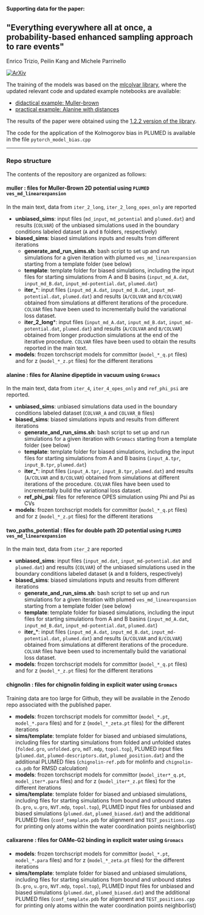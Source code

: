 #### Supporting data for the paper:
## "Everything everywhere all at once, a probability-based enhanced sampling approach to rare events"
Enrico Trizio, Peilin Kang and Michele Parrinello

[![ArXiv](https://img.shields.io/badge/arXiv-2410.17029-lightblue)](https://arxiv.org/abs/2410.17029)

The training of the models was based on the [mlcolvar library](https://github.com/luigibonati/mlcolvar), where the updated relevant code and updated example notebooks are available:
- [didactical example: Muller-brown](https://github.com/luigibonati/mlcolvar/blob/main/docs/notebooks/tutorials/cvs_committor.ipynb)
- [practical example: Alanine with distances](https://github.com/luigibonati/mlcolvar/blob/main/docs/notebooks/examples/ex_committor.ipynb)

The results of the paper were obtained using the [1.2.2 version of the library](https://github.com/luigibonati/mlcolvar/tree/v1.2.2).

The code for the application of the Kolmogorov bias in PLUMED is available in the file `pytorch_model_bias.cpp`

---

### Repo structure
The contents of the repository are organized as follows:

#### muller : files for Muller-Brown 2D potential using `PLUMED ves_md_linearexpansion`
In the main text, data from `iter_2_long`, `iter_2_long_opes_only` are reported
  - **unbiased_sims**: input files (`md_input`, `md_potential` and `plumed.dat`) and results (`COLVAR`) of the unbiased simulations used in the boundary conditions labeled dataset (`A` and `B` folders, respectively)
  - **biased_sims**: biased simulations inputs and results from different iterations
    - **generate_and_run_sims.sh**: bash script to set up and run simulations for a given iteration with plumed `ves_md_linearexpansion` starting from a template folder (see below)
    - **template**: template folder for biased simulations, including the input files for starting simulations from A and B basins (`input_md_A.dat`, `input_md_B.dat`, `input_md-potential.dat`, `plumed.dat`)
    - **iter_***: input files (`input_md_A.dat`, `input_md_B.dat`, `input_md-potential.dat`, `plumed.dat`) and results (`A/COLVAR` and `B/COLVAR`) obtained from simulations at different iterations of the procedure. `COLVAR` files have been used to incrementally build the variational loss dataset.
    - **iter_2_long***: input files (`input_md_A.dat`, `input_md_B.dat`, `input_md-potential.dat`, `plumed.dat`) and results (`A/COLVAR` and `B/COLVAR`) obtained from longer production simulations at the end of the iterative procedure. `COLVAR` files have been used to obtain the results reported in the main text.
  - **models**: frozen torchscript models for committor (`model_*_q.pt` files) and for z (`model_*_z.pt` files) for the different iterations


#### alanine : files for Alanine dipeptide in vacuum using `Gromacs`
In the main text, data from `iter_4`, `iter_4_opes_only` and `ref_phi_psi` are reported.
  - **unbiased_sims**: unbiased simulations data used in the boundary conditions labeled dataset (`COLVAR_A` and `COLVAR_B` files)
  - **biased_sims**: biased simulations inputs and results from different iterations
    - **generate_and_run_sims.sh**: bash script to set up and run simulations for a given iteration with `Gromacs` starting from a template folder (see below)
    - **template**: template folder for biased simulations, including the input files for starting simulations from A and B basins (`input_A.tpr`, `input_B.tpr`, `plumed.dat`)
    - **iter_***: input files (`input_A.tpr`, `input_B.tpr`, `plumed.dat`) and results (`A/COLVAR` and `B/COLVAR`) obtained from simulations at different iterations of the procedure. `COLVAR` files have been used to incrementally build the variational loss dataset.
    - **ref_phi_psi**: files for reference OPES simulation using Phi and Psi as CVs 
  - **models**: frozen torchscript models for committor (`model_*_q.pt` files) and for z (`model_*_z.pt` files) for the different iterations


#### two_paths_potential : files for double path 2D potential using `PLUMED ves_md_linearexpansion`
In the main text, data from `iter_2` are reported
  - **unbiased_sims**: input files (`input_md.dat`, `input_md-potential.dat` and `plumed.dat`) and results (`COLVAR`) of the unbiased simulations used in the boundary conditions labeled dataset (`A` and `B` folders, respectively)
  - **biased_sims**: biased simulations inputs and results from different iterations
    - **generate_and_run_sims.sh**: bash script to set up and run simulations for a given iteration with plumed `ves_md_linearexpansion` starting from a template folder (see below)
    - **template**: template folder for biased simulations, including the input files for starting simulations from A and B basins (`input_md_A.dat`, `input_md_B.dat`, `input_md-potential.dat`, `plumed.dat`)
    - **iter_***: input files (`input_md_A.dat`, `input_md_B.dat`, `input_md-potential.dat`, `plumed.dat`) and results (`A/COLVAR` and `B/COLVAR`) obtained from simulations at different iterations of the procedure. `COLVAR` files have been used to incrementally build the variational loss dataset.
  - **models**: frozen torchscript models for committor (`model_*_q.pt` files) and for z (`model_*_z.pt` files) for the different iterations


#### chignolin : files for chignolin folding in explicit water using `Gromacs`
Training data are too large for Github, they will be available in the Zenodo repo associated with the published paper.
  - **models**: frozen torchscript models for committor (`model_*.pt`, `model_*.para` files) and for z (`model_*_zeta.pt` files) for the different iterations
  - **sims/template**: template folder for biased and unbiased simulations, including files for starting simulations from folded and unfolded states (`folded.gro`, `unfolded.gro`, `mdT.mdp`, `topol.top`), PLUMED input files (`plumed.dat`, `plumed-descriptors.dat`, `plumed_position.dat`) and the additional PLUMED files (`chignolin-ref.pdb` for molinfo and `chignolin-ca.pdb` for RMSD calculation)
  - **models**: frozen torchscript models for committor (`model_iter*_q.pt`, `model_iter*.para` files) and for z (`model_iter*_z.pt` files) for the different iterations
  - **sims/template**: template folder for biased and unbiased simulations, including files for starting simulations from bound and unbound states (`b.gro`, `u.gro`, `NVT.mdp`, `topol.top`), PLUMED input files for unbiased and biased simulations (`plumed.dat`, `plumed_biased.dat`) and the additional PLUMED files (`conf_template.pdb` for alignment and `TEST_positions.cpp` for printing only atoms within the water coordination points neighborlist)



#### calixarene : files for OAMe-G2 binding in explicit water using `Gromacs`

  - **models**: frozen torchscript models for committor (`model_*.pt`, `model_*.para` files) and for z (`model_*_zeta.pt` files) for the different iterations
  - **sims/template**: template folder for biased and unbiased simulations, including files for starting simulations from bound and unbound states (`b.gro`, `u.gro`, `NVT.mdp`, `topol.top`), PLUMED input files for unbiased and biased simulations (`plumed.dat`, `plumed_biased.dat`) and the additional PLUMED files (`conf_template.pdb` for alignment and `TEST_positions.cpp` for printing only atoms within the water coordination points neighborlist)
